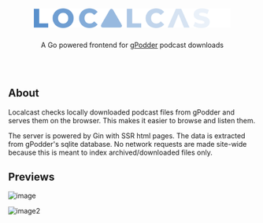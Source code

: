 <p align="center">
  <h1 align="center"><img width="400" src="./assets/logo.png" alt="localcast"></h1>
  <p align="center">A Go powered frontend for <a href="https://github.com/gpodder/gpodder" target="_blank">gPodder</a> podcast downloads</p>
</p>

<br>
<br>

## About

Localcast checks locally downloaded podcast files from gPodder and serves them on the browser. This makes it easier to browse and listen them. 

The server is powered by Gin with SSR html pages. The data is extracted from gPodder's sqlite database. No network requests are made site-wide because this is meant to index archived/downloaded files only.

## Previews

![image](https://user-images.githubusercontent.com/47277246/215434469-338b5533-85d7-4e3d-82be-a230113f004f.png)

![image2](https://user-images.githubusercontent.com/47277246/215437436-61f51406-d47d-4beb-8ec2-f2c897c19fef.png)

